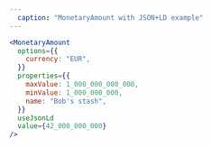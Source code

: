 ```yaml
---
  caption: "MonetaryAmount with JSON+LD example"
---
```


<!-- markdownlint-disable MD041 -->
<!-- dprint-ignore -->
```jsx
<MonetaryAmount
  options={{
    currency: "EUR",
  }}
  properties={{
    maxValue: 1_000_000_000_000,
    minValue: 1_000_000_000,
    name: "Bob's stash",
  }}
  useJsonLd
  value={42_000_000_000}
/>
```
